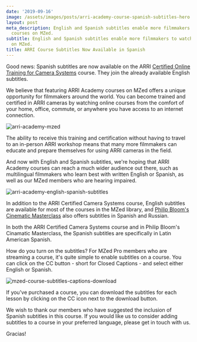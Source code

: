 ```yaml
---
date: '2019-09-16'
image: /assets/images/posts/arri-academy-course-spanish-subtitles-hero.jpg
layout: post
meta_description: English and Spanish subtitles enable more filmmakers to watch ARRI
  courses on MZed.
subtitle: English and Spanish subtitles enable more filmmakers to watch ARRI courses
  on MZed.
title: ARRI Course Subtitles Now Available in Spanish
---
```


Good news: Spanish subtitles are now available on the ARRI [Certified Online Training for Camera Systems](https://www.mzed.com/courses/certified-online-training-for-camera-systems) course. They join the already available English subtitles.

We believe that featuring ARRI Academy courses on MZed offers a unique opportunity for filmmakers around the world. You can become trained and certified in ARRI cameras by watching online courses from the comfort of your home, office, commute, or anywhere you have access to an internet connection.

![arri-academy-mzed](https://mzed-cdn1.sfo2.cdn.digitaloceanspaces.com/images/news/arri-academy-mzed.jpg)

The ability to receive this training and certification without having to travel to an in-person ARRI workshop means that many more filmmakers can educate and prepare themselves for using ARRI cameras in the field.

And now with English and Spanish subtitles, we're hoping that ARRI Academy courses can reach a much wider audience out there, such as multilingual filmmakers who learn best with written English or Spanish, as well as our MZed members who are hearing impaired.

![arri-academy-english-spanish-subtitles](https://mzed-cdn1.sfo2.cdn.digitaloceanspaces.com/images/news/arri-academy-english-spanish-subtitles.jpg)

In addition to the ARRI Certified Camera Systems course, English subtitles are available for most of the courses in the MZed library, and [Philip Bloom's Cinematic Masterclass](https://www.mzed.com/courses/philip-bloom-cinematic-masterclass) also offers subtitles in Spanish and Russian.

In both the ARRI Certified Camera Systems course and in Philip Bloom's Cinamatic Masterclass, the Spanish subtitles are specifically in Latin American Spanish.

How do you turn on the subtitles? For MZed Pro members who are streaming a course, it's quite simple to enable subtitles on a course. You can click on the CC button - short for Closed Captions - and select either English or Spanish.

![mzed-course-subtitles-captions-download](https://mzed-cdn1.sfo2.cdn.digitaloceanspaces.com/images/news/mzed-course-subtitles-captions-download.jpg)

If you've purchased a course, you can download the subtitles for each lesson by clicking on the CC icon next to the download button.

We wish to thank our members who have suggested the inclusion of Spanish subtitles in this course. If you would like us to consider adding subtitles to a course in your preferred language, please get in touch with us.

Gracias!